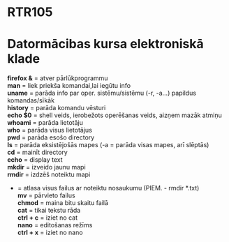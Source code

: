 # RTR105
# Datormācibas kursa elektroniskā klade
**firefox &** = atver pārlūkprogrammu  
**man** = liek priekša komandai,lai iegūtu info  
**uname** = parāda info par oper. sistēmu/sistēmu (-r, -a...) papildus komandas/sīkāk  
**history** = parāda komandu vēsturi  
**echo $0** = shell veids, ierobežots operēšanas veids, aizņem mazāk atmiņu  
**whoami** = parāda lietotāju  
**who** = parāda visus lietotājus  
**pwd** = parāda esošo directory  
**ls** = parāda eksistējošās mapes (-a = parāda visas mapes, arī slēptās)  
**cd** = mainīt directory  
**echo** = display text  
**mkdir** = izveido jaunu mapi  
**rmdir** = izdzēš noteiktu mapi  
* = atlasa visus failus ar noteiktu nosaukumu (PIEM. - rmdir *.txt)  
**mv** = pārvieto failus  
**chmod** = maina bitu skaitu failā  
**cat** = tikai tekstu rāda  
**ctrl + c** = iziet no cat  
**nano** = editošanas režīms  
**ctrl + x** = iziet no nano  





